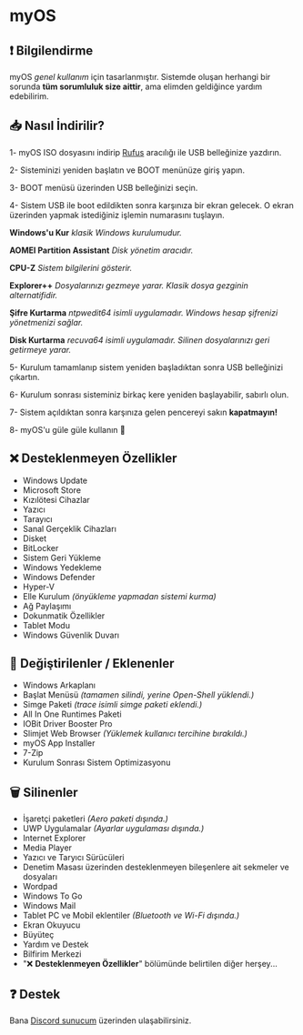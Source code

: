 # myOS
## ❗️ **Bilgilendirme**
myOS *genel kullanım* için tasarlanmıştır. Sistemde oluşan herhangi bir sorunda **tüm sorumluluk size aittir**, ama elimden geldiğince yardım edebilirim.
## 📥 **Nasıl İndirilir?**
1- myOS ISO dosyasını indirip [Rufus](https://rufus.ie/) aracılığı ile USB belleğinize yazdırın.

2- Sisteminizi yeniden başlatın ve BOOT menünüze giriş yapın.

3- BOOT menüsü üzerinden USB belleğinizi seçin.

4- Sistem USB ile boot edildikten sonra karşınıza bir ekran gelecek. O ekran üzerinden yapmak istediğiniz işlemin numarasını tuşlayın.

**Windows'u Kur** *klasik Windows kurulumudur.*

**AOMEI Partition Assistant** *Disk yönetim aracıdır.*

**CPU-Z** *Sistem bilgilerini gösterir.*

**Explorer++** *Dosyalarınızı gezmeye yarar. Klasik dosya gezginin alternatifidir.*

**Şifre Kurtarma** *ntpwedit64 isimli uygulamadır. Windows hesap şifrenizi yönetmenizi sağlar.*

**Disk Kurtarma** *recuva64 isimli uygulamadır. Silinen dosyalarınızı geri getirmeye yarar.*

5- Kurulum tamamlanıp sistem yeniden başladıktan sonra USB belleğinizi çıkartın.

6- Kurulum sonrası sisteminiz birkaç kere yeniden başlayabilir, sabırlı olun.

7- Sistem açıldıktan sonra karşınıza gelen pencereyi sakın **kapatmayın!**

8- myOS'u güle güle kullanın 👋
## ❌ **Desteklenmeyen Özellikler**
- Windows Update
- Microsoft Store
- Kızılötesi Cihazlar
- Yazıcı
- Tarayıcı
- Sanal Gerçeklik Cihazları
- Disket
- BitLocker
- Sistem Geri Yükleme
- Windows Yedekleme
- Windows Defender
- Hyper-V
- Elle Kurulum *(önyükleme yapmadan sistemi kurma)*
- Ağ Paylaşımı
- Dokunmatik Özellikler
- Tablet Modu
- Windows Güvenlik Duvarı
## 🌟 **Değiştirilenler / Eklenenler**
- Windows Arkaplanı
- Başlat Menüsü *(tamamen silindi, yerine Open-Shell yüklendi.)*
- Simge Paketi *(trace isimli simge paketi eklendi.)*
- All In One Runtimes Paketi
- IOBit Driver Booster Pro
- Slimjet Web Browser *(Yüklemek kullanıcı tercihine bırakıldı.)*
- myOS App Installer
- 7-Zip
- Kurulum Sonrası Sistem Optimizasyonu
## 🗑️ **Silinenler**
- İşaretçi paketleri *(Aero paketi dışında.)*
- UWP Uygulamalar *(Ayarlar uygulaması dışında.)*
- Internet Explorer
- Media Player
- Yazıcı ve Taryıcı Sürücüleri
- Denetim Masası üzerinden desteklenmeyen bileşenlere ait sekmeler ve dosyaları
- Wordpad
- Windows To Go
- Windows Mail
- Tablet PC ve Mobil eklentiler *(Bluetooth ve Wi-Fi dışında.)*
- Ekran Okuyucu
- Büyüteç
- Yardım ve Destek
- Bilfirim Merkezi
- "❌ **Desteklenmeyen Özellikler**" bölümünde belirtilen diğer herşey...
## ❓ **Destek**
Bana [Discord sunucum](https://discord.io/myos) üzerinden ulaşabilirsiniz.

